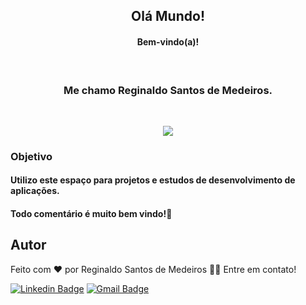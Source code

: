 
<div align="center">
<h2> Olá Mundo!</h2>
<h4> Bem-vindo(a)!</h4>
</div>
</br>
<div align="center">
  <h3>Me chamo Reginaldo Santos de Medeiros.</h3>
</div>
</br>
 
<p align="center">   <img alingn="center" src="https://profile-counter.glitch.me/regissanme/count.svg" /></p>


### Objetivo
#### Utilizo este espaço para projetos e estudos de desenvolvimento de aplicações.
#### Todo comentário é muito bem vindo!🤝


## Autor

Feito com ❤️ por Reginaldo Santos de Medeiros 👋🏽 Entre em contato!

[![Linkedin Badge](https://img.shields.io/badge/-Reginaldo-blue?style=flat-square&logo=Linkedin&logoColor=white&link=https://www.linkedin.com/in/reginaldo-santos-de-medeiros-59517324/)](https://www.linkedin.com/in/reginaldo-santos-de-medeiros-59517324/) [![Gmail Badge](https://img.shields.io/badge/-rsanme@gmail.com-c14438?style=flat-square&logo=Gmail&logoColor=white&link=mailto:rsanme@gmail.com)](mailto:rsanme@gmail.com)

